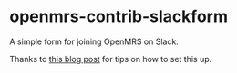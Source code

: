 # openmrs-contrib-slackform

A simple form for joining OpenMRS on Slack.

Thanks to [this blog post](https://intoli.com/blog/make-a-public-slack-community/) for tips on how to set this up.
